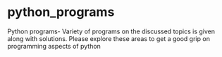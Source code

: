 # python_programs
Python programs- Variety of programs on the discussed topics is given along with solutions. Please explore these areas to get a good grip on programming aspects of python
